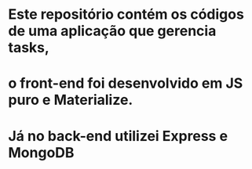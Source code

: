 # Este repositório contém os códigos de uma aplicação que gerencia tasks, 
# o front-end foi desenvolvido em JS puro e Materialize. 
# Já no back-end utilizei Express e MongoDB
